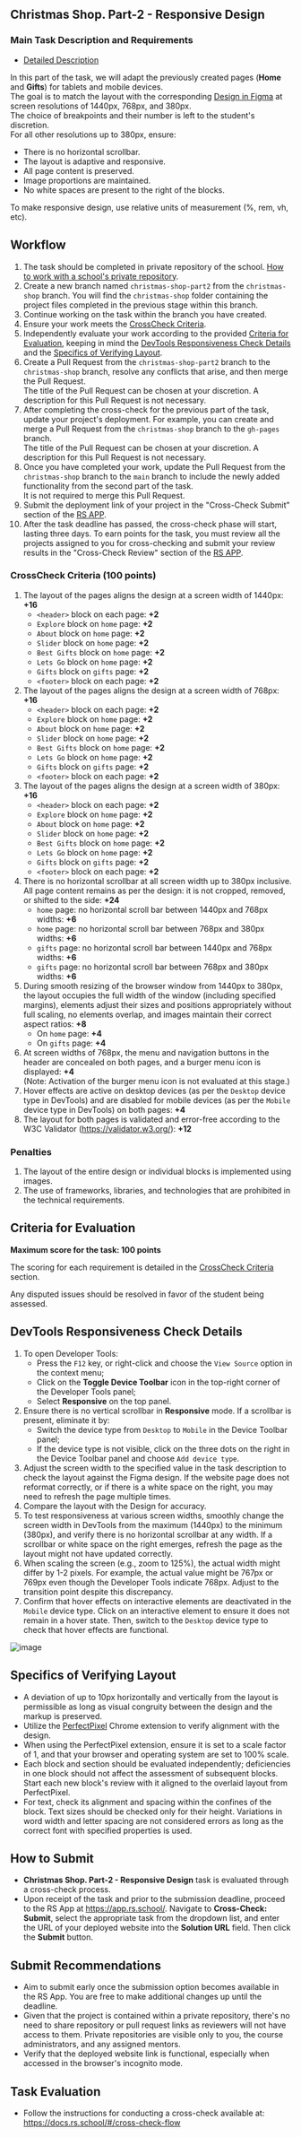 ## Christmas Shop. Part-2 - Responsive Design

### Main Task Description and Requirements

- [Detailed Description](christmas-shop.md)

In this part of the task, we will adapt the previously created pages (**Home** and **Gifts**) for tablets and mobile devices.  
The goal is to match the layout with the corresponding [Design in Figma](https://www.figma.com/design/zTB01BwWZVoXYK5atH3eZT/Cristmas-Shop) at screen resolutions of 1440px, 768px, and 380px.  
The choice of breakpoints and their number is left to the student's discretion.  
For all other resolutions up to 380px, ensure:

- There is no horizontal scrollbar.
- The layout is adaptive and responsive.
- All page content is preserved.
- Image proportions are maintained.
- No white spaces are present to the right of the blocks.

To make responsive design, use relative units of measurement (%, rem, vh, etc).

## Workflow

1. The task should be completed in private repository of the school. [How to work with a school's private repository](https://docs.rs.school/#/private-repository).
2. Create a new branch named `christmas-shop-part2` from the `christmas-shop` branch. You will find the `christmas-shop` folder containing the project files completed in the previous stage within this branch.
3. Continue working on the task within the branch you have created.
4. Ensure your work meets the [CrossCheck Criteria](#crosscheck-criteria).
5. Independently evaluate your work according to the provided [Criteria for Evaluation](#criteria-for-evaluation), keeping in mind the [DevTools Responsiveness Check Details](#devtools-responsiveness-check-details) and the [Specifics of Verifying Layout](#specifics-of-verifying-layout).
6. Create a Pull Request from the `christmas-shop-part2` branch to the `christmas-shop` branch, resolve any conflicts that arise, and then merge the Pull Request.  
   The title of the Pull Request can be chosen at your discretion. A description for this Pull Request is not necessary.
7. After completing the cross-check for the previous part of the task, update your project's deployment. For example, you can create and merge a Pull Request from the `christmas-shop` branch to the `gh-pages` branch.  
   The title of the Pull Request can be chosen at your discretion. A description for this Pull Request is not necessary.
8. Once you have completed your work, update the Pull Request from the `christmas-shop` branch to the `main` branch to include the newly added functionality from the second part of the task.  
   It is not required to merge this Pull Request.
9. Submit the deployment link of your project in the "Cross-Check Submit" section of the [RS APP](https://app.rs.school/).
10. After the task deadline has passed, the cross-check phase will start, lasting three days. To earn points for the task, you must review all the projects assigned to you for cross-checking and submit your review results in the "Cross-Check Review" section of the [RS APP](https://app.rs.school/).

### CrossCheck Criteria (100 points)

1. The layout of the pages aligns the design at a screen width of 1440px: **+16**
   - `<header>` block on each page: **+2**
   - `Explore` block on `home` page: **+2**
   - `About` block on `home` page: **+2**
   - `Slider` block on `home` page: **+2**
   - `Best Gifts` block on `home` page: **+2**
   - `Lets Go` block on `home` page: **+2**
   - `Gifts` block on `gifts` page: **+2**
   - `<footer>` block on each page: **+2**
2. The layout of the pages aligns the design at a screen width of 768px: **+16**
   - `<header>` block on each page: **+2**
   - `Explore` block on `home` page: **+2**
   - `About` block on `home` page: **+2**
   - `Slider` block on `home` page: **+2**
   - `Best Gifts` block on `home` page: **+2**
   - `Lets Go` block on `home` page: **+2**
   - `Gifts` block on `gifts` page: **+2**
   - `<footer>` block on each page: **+2**
3. The layout of the pages aligns the design at a screen width of 380px: **+16**
   - `<header>` block on each page: **+2**
   - `Explore` block on `home` page: **+2**
   - `About` block on `home` page: **+2**
   - `Slider` block on `home` page: **+2**
   - `Best Gifts` block on `home` page: **+2**
   - `Lets Go` block on `home` page: **+2**
   - `Gifts` block on `gifts` page: **+2**
   - `<footer>` block on each page: **+2**
4. There is no horizontal scrollbar at all screen width up to 380px inclusive. All page content remains as per the design: it is not cropped, removed, or shifted to the side: **+24**
   - `home` page: no horizontal scroll bar between 1440px and 768px widths: **+6**
   - `home` page: no horizontal scroll bar between 768px and 380px widths: **+6**
   - `gifts` page: no horizontal scroll bar between 1440px and 768px widths: **+6**
   - `gifts` page: no horizontal scroll bar between 768px and 380px widths: **+6**
5. During smooth resizing of the browser window from 1440px to 380px, the layout occupies the full width of the window (including specified margins), elements adjust their sizes and positions appropriately without full scaling, no elements overlap, and images maintain their correct aspect ratios: **+8**
   - On `home` page: **+4**
   - On `gifts` page: **+4**
6. At screen widths of 768px, the menu and navigation buttons in the header are concealed on both pages, and a burger menu icon is displayed: **+4**  
   (Note: Activation of the burger menu icon is not evaluated at this stage.)
7. Hover effects are active on desktop devices (as per the `Desktop` device type in DevTools) and are disabled for mobile devices (as per the `Mobile` device type in DevTools) on both pages: **+4**
8. The layout for both pages is validated and error-free according to the W3C Validator (https://validator.w3.org/): **+12**

### Penalties

1. The layout of the entire design or individual blocks is implemented using images.
2. The use of frameworks, libraries, and technologies that are prohibited in the technical requirements.

## Criteria for Evaluation

**Maximum score for the task: 100 points**

The scoring for each requirement is detailed in the [CrossCheck Criteria](#crosscheck-criteria) section.  

Any disputed issues should be resolved in favor of the student being assessed.

## DevTools Responsiveness Check Details

1. To open Developer Tools:
   - Press the `F12` key, or right-click and choose the `View Source` option in the context menu;
   - Click on the **Toggle Device Toolbar** icon in the top-right corner of the Developer Tools panel;
   - Select **Responsive** on the top panel.
2. Ensure there is no vertical scrollbar in **Responsive** mode. If a scrollbar is present, eliminate it by:
   - Switch the device type from `Desktop` to `Mobile` in the Device Toolbar panel;
   - If the device type is not visible, click on the three dots on the right in the Device Toolbar panel and choose `Add device type`.
3. Adjust the screen width to the specified value in the task description to check the layout against the Figma design. If the website page does not reformat correctly, or if there is a white space on the right, you may need to refresh the page multiple times.
4. Compare the layout with the Design for accuracy.
5. To test responsiveness at various screen widths, smoothly change the screen width in DevTools from the maximum (1440px) to the minimum (380px), and verify there is no horizontal scrollbar at any width. If a scrollbar or white space on the right emerges, refresh the page as the layout might not have updated correctly.
6. When scaling the screen (e.g., zoom to 125%), the actual width might differ by 1-2 pixels. For example, the actual value might be 767px or 769px even though the Developer Tools indicate 768px. Adjust to the transition point despite this discrepancy.
7. Confirm that hover effects on interactive elements are deactivated in the `Mobile` device type. Click on an interactive element to ensure it does not remain in a hover state. Then, switch to the `Desktop` device type to check that hover effects are functional.

![image](https://user-images.githubusercontent.com/73646765/223966120-845e2526-c54c-4611-8173-db5f9a2c3faa.png)

## Specifics of Verifying Layout

- A deviation of up to 10px horizontally and vertically from the layout is permissible as long as visual congruity between the design and the markup is preserved.
- Utilize the [PerfectPixel](https://chrome.google.com/webstore/detail/perfectpixel-by-welldonec/dkaagdgjmgdmbnecmcefdhjekcoceebi?hl=ru) Chrome extension to verify alignment with the design.
- When using the PerfectPixel extension, ensure it is set to a scale factor of 1, and that your browser and operating system are set to 100% scale.
- Each block and section should be evaluated independently; deficiencies in one block should not affect the assessment of subsequent blocks. Start each new block's review with it aligned to the overlaid layout from PerfectPixel.
- For text, check its alignment and spacing within the confines of the block. Text sizes should be checked only for their height. Variations in word width and letter spacing are not considered errors as long as the correct font with specified properties is used.

## How to Submit

- **Christmas Shop. Part-2 - Responsive Design** task is evaluated through a cross-check process.
- Upon receipt of the task and prior to the submission deadline, proceed to the RS App at https://app.rs.school/. Navigate to **Cross-Check: Submit**, select the appropriate task from the dropdown list, and enter the URL of your deployed website into the **Solution URL** field. Then click the **Submit** button.

## Submit Recommendations

- Aim to submit early once the submission option becomes available in the RS App. You are free to make additional changes up until the deadline.
- Given that the project is contained within a private repository, there's no need to share repository or pull request links as reviewers will not have access to them. Private repositories are visible only to you, the course administrators, and any assigned mentors.
- Verify that the deployed website link is functional, especially when accessed in the browser's incognito mode.

## Task Evaluation

- Follow the instructions for conducting a cross-check available at: https://docs.rs.school/#/cross-check-flow
